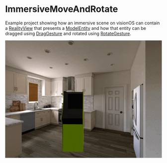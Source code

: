# ImmersiveMoveAndRotate

Example project showing how an immersive scene on visionOS can contain a [RealityView](https://developer.apple.com/documentation/realitykit/realityview/) that presents a [ModelEntity](https://developer.apple.com/documentation/realitykit/modelentity) and how that entity can be dragged using [DragGesture](https://developer.apple.com/documentation/swiftui/draggesture) and rotated using [RotateGesture](https://developer.apple.com/documentation/SwiftUI/RotateGesture).

![](https://github.com/simonbs/ImmersiveMoveAndRotate/blob/main/video.gif?raw=true)
